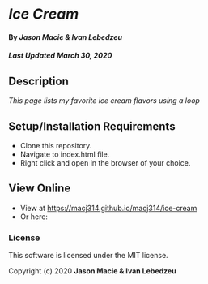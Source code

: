 # _Ice Cream_

#### By _**Jason Macie & Ivan Lebedzeu**_
##### _Last Updated March 30, 2020_

## Description

_This page lists my favorite ice cream flavors using a loop_

## Setup/Installation Requirements

* Clone this repository.
* Navigate to index.html file.
* Right click and open in the browser of your choice.

## View Online

* View at https://macj314.github.io/macj314/ice-cream
* Or here:

### License

This software is licensed under the MIT license.

Copyright (c) 2020 **Jason Macie & Ivan Lebedzeu**